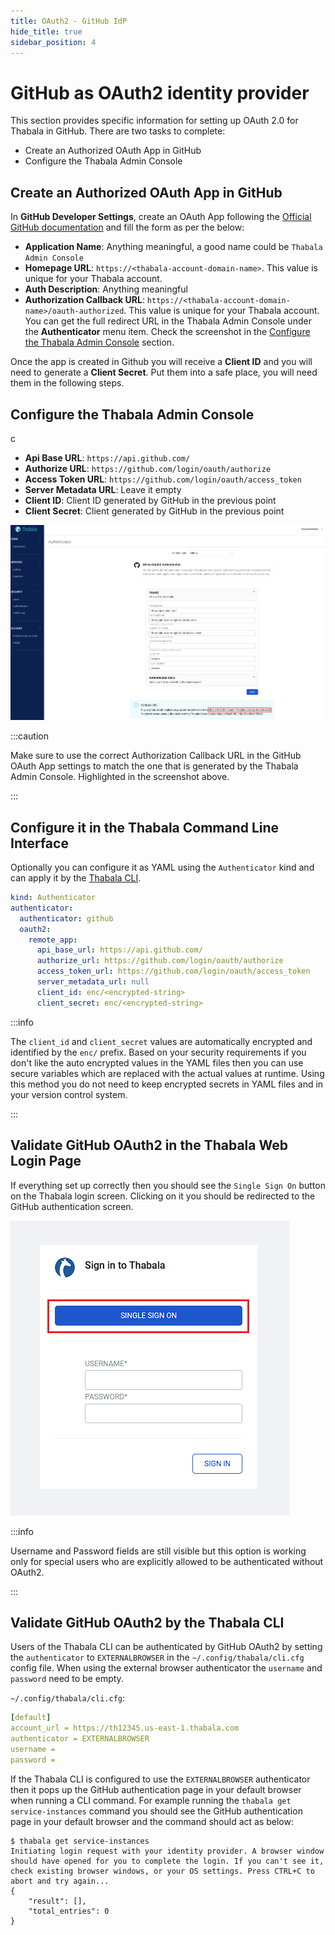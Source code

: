 ```yaml
---
title: OAuth2 - GitHub IdP
hide_title: true
sidebar_position: 4
---
```

# GitHub as OAuth2 identity provider

This section provides specific information for setting up OAuth 2.0 for Thabala in GitHub. There are two tasks to complete:

* Create an Authorized OAuth App in GitHub
* Configure the Thabala Admin Console

## Create an Authorized OAuth App in GitHub

In **GitHub Developer Settings**, create an OAuth App following the [Official GitHub documentation](https://docs.github.com/en/developers/apps/building-oauth-apps/creating-an-oauth-app)
and fill the form as per the below:

* **Application Name**: Anything meaningful, a good name could be `Thabala Admin Console`
* **Homepage URL**: `https://<thabala-account-domain-name>`. This value is unique for your Thabala account.
* **Auth Description**: Anything meaningful
* **Authorization Callback URL**: `https://<thabala-account-domain-name>/oauth-authorized`. This value is unique for your Thabala account. You can get the full redirect URL in the Thabala Admin Console under the **Authenticator** menu item. Check
the screenshot in the [Configure the Thabala Admin Console](#configure-the-thabala-admin-console) section.

Once the app is created in Github you will receive a **Client ID** and you will need to generate a **Client Secret**. Put them into a safe place, you will need them in the following steps.

## Configure the Thabala Admin Console

c

* **Api Base URL**: `https://api.github.com/`
* **Authorize URL**: `https://github.com/login/oauth/authorize`
* **Access Token URL**: `https://github.com/login/oauth/access_token`
* **Server Metadata URL**: Leave it empty
* **Client ID**: Client ID generated by GitHub in the previous point
* **Client Secret**: Client generated by GitHub in the previous point


![Example banner](./assets/authenticator-github.png)

:::caution

Make sure to use the correct Authorization Callback URL in the GitHub OAuth App settings to match the
one that is generated by the Thabala Admin Console. Highlighted in the screenshot above.

:::

## Configure it in the Thabala Command Line Interface

Optionally you can configure it as YAML using the `Authenticator` kind and can apply it by the [Thabala CLI](/thabala-cli).

```yaml
kind: Authenticator
authenticator:
  authenticator: github
  oauth2:
    remote_app:
      api_base_url: https://api.github.com/
      authorize_url: https://github.com/login/oauth/authorize
      access_token_url: https://github.com/login/oauth/access_token
      server_metadata_url: null
      client_id: enc/<encrypted-string>
      client_secret: enc/<encrypted-string>
```

:::info

The `client_id` and `client_secret` values are automatically encrypted and identified by the `enc/` prefix.
Based on your security requirements if you don't like the auto encrypted values in the YAML files then you
can use secure variables which are replaced with the actual values at runtime. Using this method
you do not need to keep encrypted secrets in YAML files and in your version control system.

:::

## Validate GitHub OAuth2 in the Thabala Web Login Page

If everything set up correctly then you should see the `Single Sign On` button on the Thabala login screen.
Clicking on it you should be redirected to the GitHub authentication screen.

<div style={{textAlign: 'center'}}>

![Example banner](./assets/authenticator-sso-login.png)

</div>

:::info

Username and Password fields are still visible but this option is working only for special users who are
explicitly allowed to be authenticated without OAuth2.

:::

## Validate GitHub OAuth2 by the Thabala CLI

Users of the Thabala CLI can be authenticated by GitHub OAuth2 by setting the `authenticator` to `EXTERNALBROWSER` in the
`~/.config/thabala/cli.cfg` config file. When using the external browser authenticator the `username` and `password`
need to be empty.

`~/.config/thabala/cli.cfg`:
```yaml
[default]
account_url = https://th12345.us-east-1.thabala.com
authenticator = EXTERNALBROWSER
username =
password =
```

If the Thabala CLI is configured to use the `EXTERNALBROWSER` authenticator then it pops up the GitHub
authentication page in your default browser when running a CLI command.
For example running the `thabala get service-instances` command you should see the GitHub authentication page
in your default browser and the command should act as below:

```commandline
$ thabala get service-instances
Initiating login request with your identity provider. A browser window should have opened for you to complete the login. If you can't see it, check existing browser windows, or your OS settings. Press CTRL+C to abort and try again...
{
    "result": [],
    "total_entries": 0
}
```
